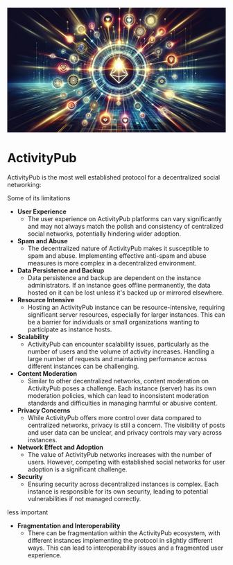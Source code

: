 ![](img/activitypub.png)

# ActivityPub

ActivityPub is the most well established protocol for a decentralized social networking:

Some of its limitations

- **User Experience**
    - The user experience on ActivityPub platforms can vary significantly and may not always match the polish and consistency of centralized social networks, potentially hindering wider adoption.
- **Spam and Abuse**
    - The decentralized nature of ActivityPub makes it susceptible to spam and abuse. Implementing effective anti-spam and abuse measures is more complex in a decentralized environment.
- **Data Persistence and Backup**
    - Data persistence and backup are dependent on the instance administrators. If an instance goes offline permanently, the data hosted on it can be lost unless it's backed up or mirrored elsewhere.
- **Resource Intensive**
    - Hosting an ActivityPub instance can be resource-intensive, requiring significant server resources, especially for larger instances. This can be a barrier for individuals or small organizations wanting to participate as instance hosts.
- **Scalability**
    - ActivityPub can encounter scalability issues, particularly as the number of users and the volume of activity increases. Handling a large number of requests and maintaining performance across different instances can be challenging.
- **Content Moderation**
    - Similar to other decentralized networks, content moderation on ActivityPub poses a challenge. Each instance (server) has its own moderation policies, which can lead to inconsistent moderation standards and difficulties in managing harmful or abusive content.
- **Privacy Concerns**
    - While ActivityPub offers more control over data compared to centralized networks, privacy is still a concern. The visibility of posts and user data can be unclear, and privacy controls may vary across instances.
- **Network Effect and Adoption**
    - The value of ActivityPub networks increases with the number of users. However, competing with established social networks for user adoption is a significant challenge.
- **Security**
    - Ensuring security across decentralized instances is complex. Each instance is responsible for its own security, leading to potential vulnerabilities if not managed correctly.

less important

- **Fragmentation and Interoperability**
    - There can be fragmentation within the ActivityPub ecosystem, with different instances implementing the protocol in slightly different ways. This can lead to interoperability issues and a fragmented user experience.
